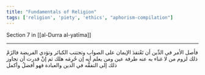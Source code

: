 ```yaml
---
title: "Fundamentals of Religion"
tags: ['religion', 'piety', 'ethics', "aphorism-compilation"]
---
```


 Section 7 in [[al-Durra al-yatīma]]

---
فأصل الأمر في الدِّين أن تَعْتقدَ الإيمان على الصواب وتجتنب الكبائر وتؤدي الفريضة فالزَمْ ذلك لزوم من لا غناء به عنه طرفة عين ومن يعلم أنه إن حُرِمَه هلك ثم إنْ قدرت أن تجاوز ذلك إلى التفقُّه في الدين والعبادة فهو أفضلُ وأكمل
